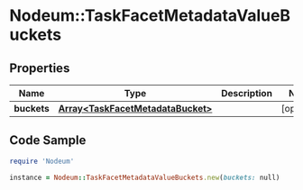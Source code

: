 # Nodeum::TaskFacetMetadataValueBuckets

## Properties

Name | Type | Description | Notes
------------ | ------------- | ------------- | -------------
**buckets** | [**Array&lt;TaskFacetMetadataBucket&gt;**](TaskFacetMetadataBucket.md) |  | [optional] 

## Code Sample

```ruby
require 'Nodeum'

instance = Nodeum::TaskFacetMetadataValueBuckets.new(buckets: null)
```


